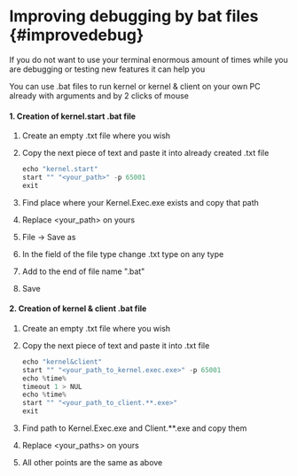 # Improving debugging by bat files {#improvedebug}

If you do not want to use your terminal enormous amount of times while you are debugging or testing new features it can help you

You can use .bat files to run kernel or kernel & client on your own PC already with arguments and by 2 clicks of mouse

#### 1. Creation of kernel.start .bat file
1. Create an empty .txt file where you wish
2. Copy the next piece of text and paste it into already created .txt file

	```c++
	echo "kernel.start"
	start "" "<your_path>" -p 65001
	exit
	```

3. Find place where your Kernel.Exec.exe exists and copy that path
4. Replace <your_path> on yours
5. File -> Save as 
6. In the field of the file type change .txt type on any type
7. Add to the end of file name ".bat"
8. Save

#### 2. Creation of kernel & client .bat file

1. Create an empty .txt file where you wish
2. Copy the next piece of text and paste it into .txt file

	```c++
	echo "kernel&client"
	start "" "<your_path_to_kernel.exec.exe>" -p 65001
	echo %time%
	timeout 1 > NUL
	echo %time%
	start "" "<your_path_to_client.**.exe>"
	exit
	```

3. Find path to Kernel.Exec.exe and Client.**.exe and copy them
4. Replace <your_paths> on yours
5. All other points are the same as above